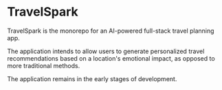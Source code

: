 # TravelSpark

TravelSpark is the monorepo for an AI-powered full-stack travel planning app.

The application intends to allow users to generate personalized travel recommendations based on a location's emotional impact, as opposed to more traditional methods.

The application remains in the early stages of development.